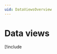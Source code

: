 ```yaml
---
uid: DataViewsOverview
---
```


# Data views

[!include[<title>](../../_includes/data-views.md)]

Understanding how the data view resolves into content is important for both the user designing the data view and the user working with that view for data science. Data views provide extensive visibility into the data included in the view. The concept of "resolving" a data view is when the data view's queries and logic are executed to determine the data view's exact schema and content.

## Defining and refining a data view

There are several concepts and types used when defining data views. This is accomplished via the RESTful [data views API](xref:DataViewsAPIOverview). See the OCS documentation for greater detail on these concepts:

- [Define queries](xref:DataViewsQueries)
- [Define data field sets](xref:DataViewsFieldSets)
- [Group data items](xref:DataViewsGrouping)
- [Data view shape](xref:DataViewShape)

Data views are meant to be designed interactively. Each modification you make to a data view is likely to affect how the data view [resolves](xref:ResolvedDataView) into concrete information. The [resolved API resources](xref:ResolvedDataViewAPI) close the loop, showing you exactly what information is in the data view, and why.

Each data view can be individually [access-controlled](xref:DataViewsSecuringDataViews) using the [access control API resources](xref:DataViewsAccessControlAPI).

## Consuming a data view

[Data view data](xref:DataViewsQuickStartGetData) is available via queries to the RESTful data views [data API resource](xref:DataViewsDataAPI). 

To understand the source of each data field, inspect how the data view [resolved](xref:ResolvedDataView).
